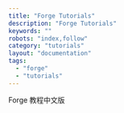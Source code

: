 ```yaml
---
title: "Forge Tutorials"
description: "Forge Tutorials"
keywords: ""
robots: "index,follow"
category: "tutorials"
layout: "documentation"
tags:
  - "forge"
  - "tutorials"
---
```


Forge 教程中文版
